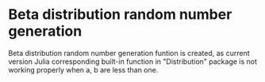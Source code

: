 Beta distribution random number generation
================================================================================
Beta distribution random number generation funtion is created, as current
version Julia corresponding built-in function in "Distribution" package is not
working properly when a, b are less than one.
